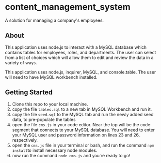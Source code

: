 # content_management_system
A solution for managing a company's employees. 

## About

This application uses node.js to interact with a MySQL database which contains tables for employees, roles, and departments. The user can select from a list of choices which will allow them to edit and review the data in a variety of ways. 

This application uses node.js, inquirer, MySQL, and console.table. The user will need to have MySQL workbench installed.


## Getting Started

1. Clone this repo to your local machine.
2. copy the file `tables.sql` to a new tab in MySQL Workbench and run it.
3. copy the file `seed.sql` to the MySQL tab and run the newly added seed data, to pre-populate the tables
4. open the file `cms.js` in your code editor. Near the top will be the code segment that connects to your MySQL database. You will need to enter your MySQL user and password information on lines 23 and 26, respectively. 
5. open the `cms.js` file in your terminal or bash, and run the command `npm install`to install necessary node modules.
6. now run the command `node cms.js` and you're ready to go!
